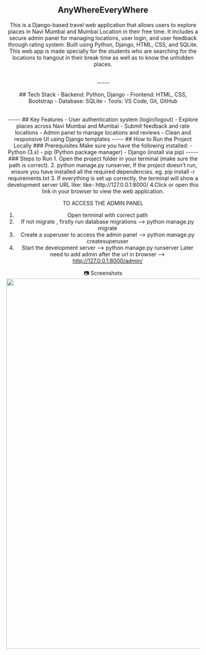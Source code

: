 <h2 align="center">AnyWhereEveryWhere</h2>
<div align="center">
<p>This is a Django-based travel web application that allows users to explore places in Navi Mumbai and Mumbai Location in their free time. It includes a secure admin panel for managing locations, user login, and user feedback through rating system. Built using Python, Django, HTML, CSS, and SQLite. This web app is made specially for the students who are searching for the locations to hangout in their break time as well as to know the unhidden places.</p>
<br>  
-----
<p>
## Tech Stack
- Backend: Python, Django
- Frontend: HTML, CSS, Bootstrap
- Database: SQLite
- Tools: VS Code, Git, GitHub
</p>
<br>
  -----
## Key Features
-  User authentication system (login/logout)
-  Explore places across Navi Mumbai and Mumbai
-  Submit feedback and rate locations
-  Admin panel to manage locations and reviews
-  Clean and responsive UI using Django templates
-----
## How to Run the Project Locally
### Prerequisites
Make sure you have the following installed:
- Python (3.x)
- pip (Python package manager)
- Django (install via pip)
-----
### Steps to Run
1. Open the project folder in your terminal (make sure the path is correct).
2. python manage.py runserver, If the project doesn't run, ensure you have installed all the required dependencies. eg. pip install -r requirements.txt
3. If everything is set up correctly, the terminal will show a development server URL like:
like- http://127.0.0.1:8000/
4.Click or open this link in your browser to view the web application.

TO ACCESS THE ADMIN PANEL 
1. Open terminal with correct path
2. If not migrate , firstly run database migrations
--> python manage.py migrate
3. Create a superuser to access the admin panel
--> python manage.py createsuperuser
4. Start the development server
--> python manage.py runserver
Later need to add admin after the url in browser --> http://127.0.0.1:8000/admin/

📷 Screenshots
<img width="1912" height="964" alt="image" src="https://github.com/user-attachments/assets/4e415a7b-52a6-42e4-8e00-5c288692a399" />

